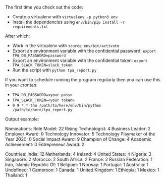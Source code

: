 The first time you check out the code:

- Create a virtualenv with `virtualenv -p python3 env`
- Install the dependencies using `env/bin/pip install -r requirements.txt`

After which:

- Work in the virtualenv with `source env/bin/activate`
- Export an environment variable with the confidential password: `export TPA_DB_PASSWORD=password`
- Export an environment variable with the confidential token: `export TPA_SLACK_TOKEN=slack_token`
- Run the script with `python tpa_report.py`

If you want to schedule running the program regularly then you can use this in your crontab:

- `TPA_DB_PASSWORD=<your pass>`
- `TPA_SLACK_TOKEN=<your token>`
- `0 9 * * thu /path/to/here/env/bin/python /path/to/here/tpa_report.py`

Output example:

Nominations:
Role Model: 22
Rising Technologist: 4
Business Leader: 2
Employer Award: 0
Technology Innovator: 5
Technology Playmaker of the Year 2020: 0
Social Impact Award: 9
Champion of Change: 4
Academic Achievement: 0
Entrepreneur Award: 2

Countries:
India: 12
Netherlands: 4
Ireland: 4
United States: 4
Nigeria: 3
Singapore: 2
Morocco: 2
South Africa: 2
France: 2
Russian Federation: 1
Iran, Islamic Republic Of: 1
Belgium: 1
Norway: 1
Portugal: 1
Australia: 1
Undefined: 1
Cameroon: 1
Canada: 1
United Kingdom: 1
Ethiopia: 1
Mexico: 1
Thailand: 1

